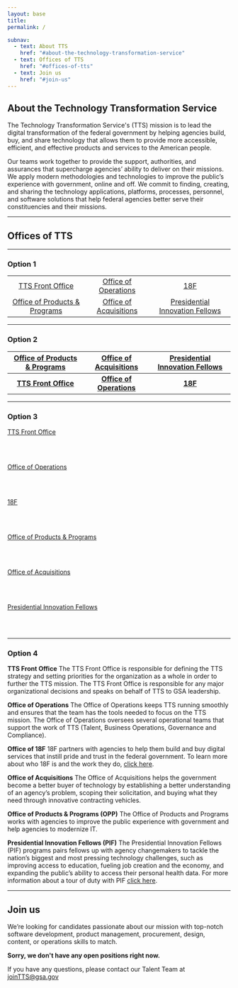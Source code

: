 ```yaml
---
layout: base
title:
permalink: /

subnav:
  - text: About TTS
    href: "#about-the-technology-transformation-service"
  - text: Offices of TTS
    href: "#offices-of-tts"
  - text: Join us
    href: "#join-us"
---
```


## About the Technology Transformation Service

The Technology Transformation Service's (TTS) mission is to lead the digital transformation of the federal government by helping agencies build, buy, and share technology that allows them to provide more accessible, efficient, and effective products and services to the American people.

Our teams work together to provide the support, authorities, and assurances that supercharge agencies’ ability to deliver on their missions. We apply modern methodologies and technologies to improve the public’s experience with government, online and off. We commit to finding, creating, and sharing the technology applications, platforms, processes, personnel, and software solutions that help federal agencies better serve their constituencies and their missions.

-----

## Offices of TTS

-----

### Option 1

|   |   |   |
|:-:|:-:|:-:|
| <a class="usa-button usa-button-secondary" href="{{site.baseurl}}/tts-offices/#tts-front-office">TTS Front Office</a> | <a class="usa-button usa-button-secondary" href="https://join.tts.gsa.gov/tts-offices/#office-of-operations">Office of Operations</a>  |  <a class="usa-button usa-button-secondary" href="https://join.tts.gsa.gov/tts-offices/#18F">18F</a> |
| <a class="usa-button usa-button-secondary" href="https://join.tts.gsa.gov/tts-offices/#office-of-products-and-programs">Office of Products & Programs</a>  | <a class="usa-button usa-button-secondary" href="https://join.tts.gsa.gov/tts-offices/#office-of-acquisitions">Office of Acquisitions</a>  | <a class="usa-button usa-button-secondary" href="https://join.tts.gsa.gov/tts-offices/#presidential-innovation-fellows">Presidential Innovation Fellows</a>  |

-----

### Option 2

| <a class="usa-button usa-button-secondary" href="https://join.tts.gsa.gov/tts-offices/#office-of-products-and-programs">Office of Products & Programs</a>  | <a class="usa-button usa-button-secondary" href="https://join.tts.gsa.gov/tts-offices/#office-of-acquisitions">Office of Acquisitions</a>  | <a class="usa-button usa-button-secondary" href="https://join.tts.gsa.gov/tts-offices/#presidential-innovation-fellows">Presidential Innovation Fellows</a>  |
|:-:|:-:|:-:|
| **<a class="usa-button usa-button-secondary" href="{{site.baseurl}}/tts-offices/#tts-front-office">TTS Front Office</a>** | **<a class="usa-button usa-button-secondary" href="https://join.tts.gsa.gov/tts-offices/#office-of-operations">Office of Operations</a>**  |  **<a class="usa-button usa-button-secondary" href="https://join.tts.gsa.gov/tts-offices/#18F">18F</a>** |

-----

### Option 3

<section class="usa-grid-full">
  <a class="usa-button usa-button-secondary" href="{{site.baseurl}}/tts-offices/#tts-front-office">TTS Front Office</a>
</section>
<div class="paragraph"><p><br>
<br></p></div>

<section class="usa-grid-full">
  <a class="usa-button usa-button-secondary" href="https://join.tts.gsa.gov/tts-offices/#office-of-operations">Office of Operations</a>
</section>
<div class="paragraph"><p><br>
<br></p></div>

<section class="usa-grid-full">
  <a class="usa-button usa-button-secondary" href="https://join.tts.gsa.gov/tts-offices/#18F">18F</a>
</section>
<div class="paragraph"><p><br>
<br></p></div>

<section class="usa-grid-full">
  <a class="usa-button usa-button-secondary" href="https://join.tts.gsa.gov/tts-offices/#office-of-products-and-programs">Office of Products & Programs</a>
</section>
<div class="paragraph"><p><br>
<br></p></div>

<section class="usa-grid-full">
  <a class="usa-button usa-button-secondary" href="https://join.tts.gsa.gov/tts-offices/#office-of-acquisitions">Office of Acquisitions</a>
</section>
<div class="paragraph"><p><br>
<br></p></div>

<section class="usa-grid-full">
  <a class="usa-button usa-button-secondary" href="https://join.tts.gsa.gov/tts-offices/#presidential-innovation-fellows">Presidential Innovation Fellows</a>
</section>
<div class="paragraph"><p><br>
<br></p></div>

-----

### Option 4

**TTS Front Office**
The TTS Front Office is responsible for defining the TTS strategy and setting priorities for the organization as a whole in order to further the TTS mission. The TTS Front Office is responsible for any major organizational decisions and speaks on behalf of TTS to GSA leadership.

**Office of Operations**
The Office of Operations keeps TTS running smoothly and ensures that the team has the tools needed to focus on the TTS mission. The Office of Operations oversees several operational teams that support the work of TTS (Talent, Business Operations, Governance and Compliance).

**Office of 18F**
18F partners with agencies to help them build and buy digital services that instill pride and trust in the federal government. To learn more about who 18F is and the work they do, [click here](https://18f.gsa.gov/about/).

**Office of Acquisitions**
The Office of Acquisitions helps the government become a better buyer of technology by establishing a better understanding of an agency’s problem, scoping their solicitation, and buying what they need through innovative contracting vehicles.

**Office of Products & Programs (OPP)**
The Office of Products and Programs works with agencies to improve the public experience with government and help agencies to modernize IT.

**Presidential Innovation Fellows (PIF)**
The Presidential Innovation Fellows (PIF) programs pairs fellows up with agency changemakers to tackle the nation’s biggest and most pressing technology challenges, such as improving access to education, fueling job creation and the economy, and expanding the public’s ability to access their personal health data. For more information about a tour of duty with PIF [click here](https://presidentialinnovationfellows.gov/).

-----

## Join us

We’re looking for candidates passionate about our mission with top-notch software development, product management, procurement, design, content, or operations skills to match.

**Sorry, we don't have any open positions right now.**

If you have any questions, please contact our Talent Team at joinTTS@gsa.gov
